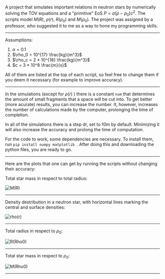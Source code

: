 A project that simulates important relations in neutron stars by numerically solving the TOV equations and a "primitive" EoS $P = a(\rho - \rho_0)c^2$. The scripts model $M(R)$, $\rho(r)$, $R(\rho_0)$ and $M(\rho_0)$. The project was assigned by a professor, who suggested it to me as a way to hone my programming skills.

---

Assumptions:

1. $a = 0.1$
2. $\rho_0 = 10^{17} \frac{kg}{m^3}$
3. $\rho_c = 2 * 10^{18} \frac{kg}{m^3}$
4. $c = 3 * 10^8 \frac{m}{s}$

All of them are listed at the top of each script, so feel free to change them if you deem it necessary (for example to improve accuracy).

---

In the simulations (except for $\rho(r)$ ) there is a constant `num` that determines the amount of small fragments that a space will be cut into. To get better (more acurate) results, you can increase the number. It, however, increases the number of calculations made by the computer, prolonging the time of completion.

In all of the simulations there is a step dr, set to 10m by default. Minimizing it will also increase the accuracy and prolong the time of computation.

For the code to work, some dependencies are necessary. To install them, run `pip install numpy matplotlib `. After doing this and downloading the python files, you are ready to go.

---

Here are the plots that one can get by running the scripts without changing their accuracy:

Total  star mass in respect to total radius:

![M(R)](https://github.com/user-attachments/assets/e9ae4b2a-d49f-4b80-aa29-f2f3aeec0cb0)

---

Density destribution in a neutron star, with horizontal lines marking the central and surface densities:

![rho(r)](https://github.com/user-attachments/assets/6288e847-b625-4154-af01-aee10628cd77)

---

Total radius in respect to $\rho_0$:

![R(Rho0)](https://github.com/user-attachments/assets/47b36017-ef2c-477e-9861-87a2bbd675ad)

---

Total star mass in respect to $\rho_0$:

![M(Rho0)](https://github.com/user-attachments/assets/bdd1cfc3-03f5-4996-90c3-eaad60b4ead0)

---
